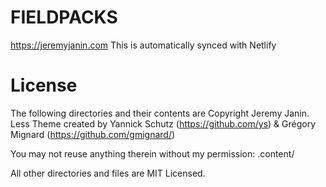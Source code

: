 # FIELDPACKS

https://jeremyjanin.com
This is automatically synced with Netlify

# License

The following directories and their contents are Copyright Jeremy Janin.
Less Theme created by Yannick Schutz (https://github.com/ys) & Grégory Mignard (https://github.com/gmignard/)

You may not reuse anything therein without my permission:
.content/

All other directories and files are MIT Licensed.
